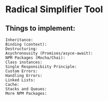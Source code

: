 # Radical Simplifier Tool #

## Things to implement:
    Inheritance:
    Binding (context):
    Destructuring:
    Asychronousity (Promises/asyce-await):
    NPM Packages (Mocha/Chai):
    Class instances:
    Single Responsibiity Principle:
    Custom Errors:
    Handling Errors:
    Linked Lists:
    Cache:
    Stacks and Queues:
    More NPM Packages:

